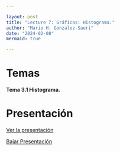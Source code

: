 ```yaml
---

layout: post
title: "Lecture 7: Gráficas: Histograma."
author: "Mario H. Gonzalez-Sauri"
date: "2024-02-08"
mermaid: true

---
```


<!--  FORMAT: https://github.com/adam-p/markdown-here/wiki/Markdown-Cheatsheet -->

# Temas


**Tema 3.1 Histograma.**



# Presentación


[Ver la presentación](https://raw.githack.com/Wario84/MAT1409_DATA_ANALYSIS_I/master/_posts/lectures/4_MAT1409_07.html)


<a href="https://github.com/Wario84/MAT1409_DATA_ANALYSIS_I/blob/master/_posts/lectures/4_MAT1409_07.html" download>
  Bajar Presentación
</a>



